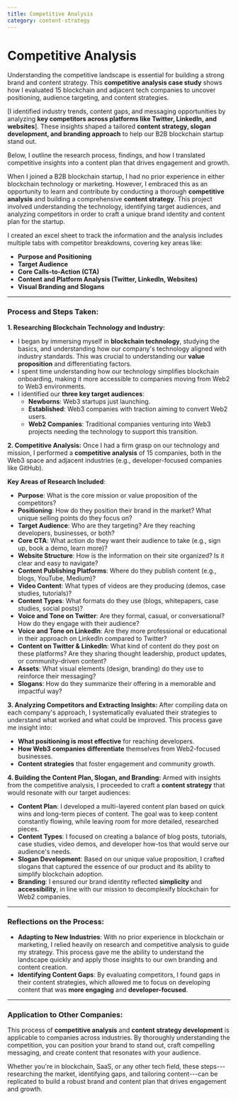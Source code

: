 ```yaml
---
title: Competitive Analysis
category: content-strategy
---
```


# Competitive Analysis

Understanding the competitive landscape is essential for building a strong brand and content strategy. This **competitive analysis case study** shows how I evaluated 15 blockchain and adjacent tech companies to uncover positioning, audience targeting, and content strategies.

[I identified industry trends, content gaps, and messaging opportunities by analyzing **key competitors across platforms like Twitter, LinkedIn, and websites**]. These insights shaped a tailored **content strategy, slogan development, and branding approach** to help our B2B blockchain startup stand out.

Below, I outline the research process, findings, and how I translated competitive insights into a content plan that drives engagement and growth.

When I joined a B2B blockchain startup, I had no prior experience in either blockchain technology or marketing. However, I embraced this as an opportunity to learn and contribute by conducting a thorough **competitive analysis** and building a comprehensive **content strategy**. This project involved understanding the technology, identifying target audiences, and analyzing competitors in order to craft a unique brand identity and content plan for the startup.

I created an excel sheet to track the information and the analysis includes multiple tabs with competitor breakdowns, covering key areas like:

- **Purpose and Positioning**
- **Target Audience**
- **Core Calls-to-Action (CTA)**
- **Content and Platform Analysis (Twitter, LinkedIn, Websites)**
- **Visual Branding and Slogans**

------------------------------------------------------------------------

### **Process and Steps Taken:** 

**1. Researching Blockchain Technology and Industry:**

- I began by immersing myself in **blockchain technology**, studying the basics, and understanding how our company's technology aligned with industry standards. This was crucial to understanding our **value proposition** and differentiating factors.
- I spent time understanding how our technology simplifies blockchain onboarding, making it more accessible to companies moving from Web2 to Web3 environments.
- I identified our **three key target audiences**:
  - **Newborns**: Web3 startups just launching.
  - **Established**: Web3 companies with traction aiming to convert Web2 users.
  - **Web2 Companies**: Traditional companies venturing into Web3 projects needing the technology to support this transition.

**2. Competitive Analysis:** Once I had a firm grasp on our technology and mission, I performed a **competitive analysis** of 15 companies, both in the Web3 space and adjacent industries (e.g., developer-focused companies like GitHub).

**Key Areas of Research Included**:

- **Purpose**: What is the core mission or value proposition of the competitors?
- **Positioning**: How do they position their brand in the market? What unique selling points do they focus on?
- **Target Audience**: Who are they targeting? Are they reaching developers, businesses, or both?
- **Core CTA**: What action do they want their audience to take (e.g., sign up, book a demo, learn more)?
- **Website Structure**: How is the information on their site organized? Is it clear and easy to navigate?
- **Content Publishing Platforms**: Where do they publish content (e.g., blogs, YouTube, Medium)?
- **Video Content**: What types of videos are they producing (demos, case studies, tutorials)?
- **Content Types**: What formats do they use (blogs, whitepapers, case studies, social posts)?
- **Voice and Tone on Twitter**: Are they formal, casual, or conversational? How do they engage with their audience?
- **Voice and Tone on LinkedIn**: Are they more professional or educational in their approach on LinkedIn compared to Twitter?
- **Content on Twitter & LinkedIn**: What kind of content do they post on these platforms? Are they sharing thought leadership, product updates, or community-driven content?
- **Assets**: What visual elements (design, branding) do they use to reinforce their messaging?
- **Slogans**: How do they summarize their offering in a memorable and impactful way?

**3. Analyzing Competitors and Extracting Insights:** After compiling data on each company's approach, I systematically evaluated their strategies to understand what worked and what could be improved. This process gave me insight into:

- **What positioning is most effective** for reaching developers.
- **How Web3 companies differentiate** themselves from Web2-focused businesses.
- **Content strategies** that foster engagement and community growth.

**4. Building the Content Plan, Slogan, and Branding:** Armed with insights from the competitive analysis, I proceeded to craft a **content strategy** that would resonate with our target audiences:

- **Content Plan**: I developed a multi-layered content plan based on quick wins and long-term pieces of content. The goal was to keep content constantly flowing, while leaving room for more detailed, researched pieces.
- **Content Types**: I focused on creating a balance of blog posts, tutorials, case studies, video demos, and developer how-tos that would serve our audience's needs.
- **Slogan Development**: Based on our unique value proposition, I crafted slogans that captured the essence of our product and its ability to simplify blockchain adoption.
- **Branding**: I ensured our brand identity reflected **simplicity** and **accessibility**, in line with our mission to decomplexify blockchain for Web2 companies.

------------------------------------------------------------------------

### **Reflections on the Process:** 

- **Adapting to New Industries**: With no prior experience in blockchain or marketing, I relied heavily on research and competitive analysis to guide my strategy. This process gave me the ability to understand the landscape quickly and apply those insights to our own branding and content creation.
- **Identifying Content Gaps**: By evaluating competitors, I found gaps in their content strategies, which allowed me to focus on developing content that was **more engaging** and **developer-focused**.

------------------------------------------------------------------------

### **Application to Other Companies:** 

This process of **competitive analysis** and **content strategy development** is applicable to companies across industries. By thoroughly understanding the competition, you can position your brand to stand out, craft compelling messaging, and create content that resonates with your audience.

Whether you're in blockchain, SaaS, or any other tech field, these steps---researching the market, identifying gaps, and tailoring content---can be replicated to build a robust brand and content plan that drives engagement and growth.
